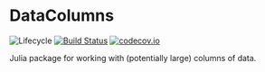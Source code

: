 # DataColumns

![Lifecycle](https://img.shields.io/badge/lifecycle-experimental-orange.svg)<!--
![Lifecycle](https://img.shields.io/badge/lifecycle-maturing-blue.svg)
![Lifecycle](https://img.shields.io/badge/lifecycle-stable-green.svg)
![Lifecycle](https://img.shields.io/badge/lifecycle-retired-orange.svg)
![Lifecycle](https://img.shields.io/badge/lifecycle-archived-red.svg)
![Lifecycle](https://img.shields.io/badge/lifecycle-dormant-blue.svg) -->
[![Build Status](https://travis-ci.org/tpapp/DataColumns.jl.svg?branch=master)](https://travis-ci.org/tpapp/DataColumns.jl)
[![codecov.io](http://codecov.io/github/tpapp/DataColumns.jl/coverage.svg?branch=master)](http://codecov.io/github/tpapp/DataColumns.jl?branch=master)

Julia package for working with (potentially large) columns of data.
